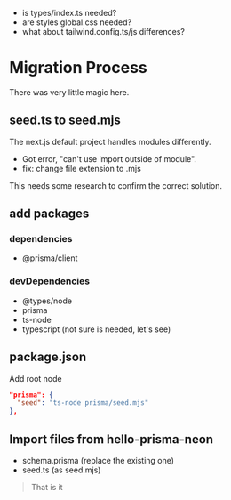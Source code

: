 - is types/index.ts needed?
- are styles global.css needed?
- what about tailwind.config.ts/js differences?





# Migration Process

There was very little magic here.

## seed.ts to seed.mjs

The next.js default project handles modules differently.

- Got error, "can't use import outside of module".
- fix: change file extension to .mjs

This needs some research to confirm the correct solution.

## add packages

### dependencies

- @prisma/client

### devDependencies

- @types/node
- prisma
- ts-node
- typescript (not sure is needed, let's see)

## package.json

Add root node

```json
"prisma": {
  "seed": "ts-node prisma/seed.mjs"
},
```

## Import files from hello-prisma-neon

- schema.prisma (replace the existing one)
- seed.ts (as seed.mjs)

> That is it
